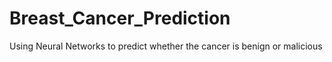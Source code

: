 # Breast_Cancer_Prediction
Using Neural Networks to predict whether the cancer is benign or malicious
